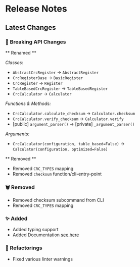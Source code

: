# Release Notes

## Latest Changes

### 🚨 Breaking API Changes 

** Renamed **

*Classes:*

* `AbstractCrcRegister` -> `AbstractRegister`
* `CrcRegisterBase` -> `BasicRegister`
* `CrcRegister` -> `Register`
* `TableBasedCrcRegister` -> `TableBasedRegister`
* `CrcCalculator` -> `Calculator`


*Functions & Methods:*

* `CrcCalculator.calculate_checksum` -> `Calculator.checksum`
* `CrcCalculator.verify_checksum` -> `Calculator.verify`
* \[public\] `argument_parser()` -> \[private\] `_argument_parser()`

*Arguments:*

* `CrcCalculator(configuration, table_based=False)` -> `Calculator(configuration, optimized=False)`

** Removed **

* Removed `CRC_TYPES` mapping
* Removed `checksum` function/cli-entry-point

### 🗑 Removed
* Removed checksum subcommand from CLI
* Removed `CRC_TYPES` mapping

### ✨ Added
* Added typing support
* Added Documentation [see here](https://nicoretti.github.io/crc)

### 🔧 Refactorings
* Fixed various linter warnings
